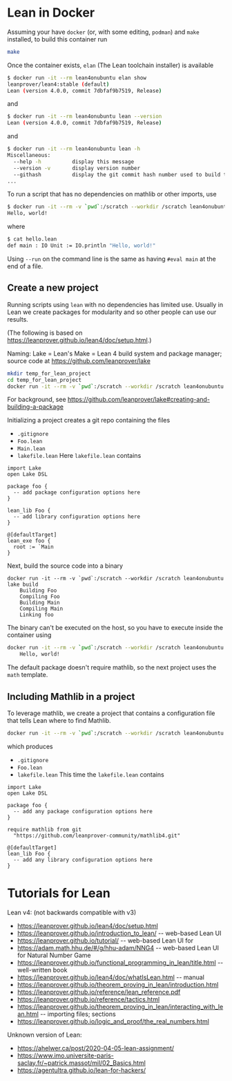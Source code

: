 # Lean in Docker

Assuming your have `docker` (or, with some editing, `podman`) and `make` installed, to build this container run
```bash
make
```

Once the container exists, `elan` (The Lean toolchain installer) is available
```bash
$ docker run -it --rm lean4onubuntu elan show
leanprover/lean4:stable (default)
Lean (version 4.0.0, commit 7dbfaf9b7519, Release)
```
and
```bash
$ docker run -it --rm lean4onubuntu lean --version
Lean (version 4.0.0, commit 7dbfaf9b7519, Release)
```
and
```bash
$ docker run -it --rm lean4onubuntu lean -h       
Miscellaneous:
  --help -h          display this message
  --version -v       display version number
  --githash          display the git commit hash number used to build this binary
...
```
To run a script that has no dependencies on mathlib or other imports, use
```bash
$ docker run -it --rm -v `pwd`:/scratch --workdir /scratch lean4onubuntu lean --run hello.v4.lean
Hello, world!
```
where
```bash
$ cat hello.lean
def main : IO Unit := IO.println "Hello, world!"
```
Using `--run` on the command line is the same as having `#eval main` at the end of a file.

## Create a new project
Running scripts using `lean` with no dependencies has limited use. Usually in Lean we create packages for modularity and so other people can use our results.

(The following is based on <https://leanprover.github.io/lean4/doc/setup.html>.)

Naming: Lake = Lean's Make = Lean 4 build system and package manager; source code at <https://github.com/leanprover/lake>

```bash
mkdir temp_for_lean_project
cd temp_for_lean_project
docker run -it --rm -v `pwd`:/scratch --workdir /scratch lean4onubuntu lake init foo
```
For background, see <https://github.com/leanprover/lake#creating-and-building-a-package>

Initializing a project creates a git repo containing the files
* `.gitignore`
* `Foo.lean`
* `Main.lean`
* `lakefile.lean`
Here `lakefile.lean` contains
```
import Lake
open Lake DSL

package foo {
  -- add package configuration options here
}

lean_lib Foo {
  -- add library configuration options here
}

@[defaultTarget]
lean_exe foo {
  root := `Main
}
```

Next, build the source code into a binary
```
docker run -it --rm -v `pwd`:/scratch --workdir /scratch lean4onubuntu lake build
    Building Foo
    Compiling Foo
    Building Main
    Compiling Main
    Linking foo
```
The binary can't be executed on the host, so you have to execute inside the container using
```bash
docker run -it --rm -v `pwd`:/scratch --workdir /scratch lean4onubuntu build/bin/foo
    Hello, world!
```
The default package doesn't require mathlib, so the next project uses the `math` template.

## Including Mathlib in a project
To leverage mathlib, we create a project that contains a configuration file that tells Lean where to find Mathlib.

```bash
docker run -it --rm -v `pwd`:/scratch --workdir /scratch lean4onubuntu lake init foo math
```
which produces
* `.gitignore`
* `Foo.lean`
* `lakefile.lean`
This time the `lakefile.lean` contains
```
import Lake
open Lake DSL

package foo {
  -- add any package configuration options here
}

require mathlib from git
  "https://github.com/leanprover-community/mathlib4.git"

@[defaultTarget]
lean_lib Foo {
  -- add any library configuration options here
}
```

# Tutorials for Lean


Lean v4: (not backwards compatible with v3)
* <https://leanprover.github.io/lean4/doc/setup.html>
* <https://leanprover.github.io/introduction_to_lean/> -- web-based Lean UI
* <https://leanprover.github.io/tutorial/> -- web-based Lean UI for
* <https://adam.math.hhu.de/#/g/hhu-adam/NNG4> -- web-based Lean UI for Natural Number Game
* <https://leanprover.github.io/functional_programming_in_lean/title.html> -- well-written book
* <https://leanprover.github.io/lean4/doc/whatIsLean.html> -- manual
* <https://leanprover.github.io/theorem_proving_in_lean/introduction.html>
* <https://leanprover.github.io/reference/lean_reference.pdf>
* <https://leanprover.github.io/reference/tactics.html>
* <https://leanprover.github.io/theorem_proving_in_lean/interacting_with_lean.html> -- importing files; sections
* <https://leanprover.github.io/logic_and_proof/the_real_numbers.html>


Unknown version of Lean:
* <https://ahelwer.ca/post/2020-04-05-lean-assignment/>
* <https://www.imo.universite-paris-saclay.fr/~patrick.massot/mil/02_Basics.html>
* <https://agentultra.github.io/lean-for-hackers/>
